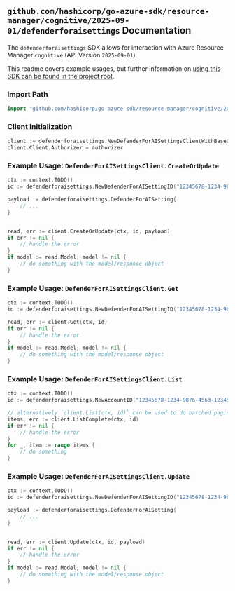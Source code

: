
## `github.com/hashicorp/go-azure-sdk/resource-manager/cognitive/2025-09-01/defenderforaisettings` Documentation

The `defenderforaisettings` SDK allows for interaction with Azure Resource Manager `cognitive` (API Version `2025-09-01`).

This readme covers example usages, but further information on [using this SDK can be found in the project root](https://github.com/hashicorp/go-azure-sdk/tree/main/docs).

### Import Path

```go
import "github.com/hashicorp/go-azure-sdk/resource-manager/cognitive/2025-09-01/defenderforaisettings"
```


### Client Initialization

```go
client := defenderforaisettings.NewDefenderForAISettingsClientWithBaseURI("https://management.azure.com")
client.Client.Authorizer = authorizer
```


### Example Usage: `DefenderForAISettingsClient.CreateOrUpdate`

```go
ctx := context.TODO()
id := defenderforaisettings.NewDefenderForAISettingID("12345678-1234-9876-4563-123456789012", "example-resource-group", "accountName", "defenderForAISettingName")

payload := defenderforaisettings.DefenderForAISetting{
	// ...
}


read, err := client.CreateOrUpdate(ctx, id, payload)
if err != nil {
	// handle the error
}
if model := read.Model; model != nil {
	// do something with the model/response object
}
```


### Example Usage: `DefenderForAISettingsClient.Get`

```go
ctx := context.TODO()
id := defenderforaisettings.NewDefenderForAISettingID("12345678-1234-9876-4563-123456789012", "example-resource-group", "accountName", "defenderForAISettingName")

read, err := client.Get(ctx, id)
if err != nil {
	// handle the error
}
if model := read.Model; model != nil {
	// do something with the model/response object
}
```


### Example Usage: `DefenderForAISettingsClient.List`

```go
ctx := context.TODO()
id := defenderforaisettings.NewAccountID("12345678-1234-9876-4563-123456789012", "example-resource-group", "accountName")

// alternatively `client.List(ctx, id)` can be used to do batched pagination
items, err := client.ListComplete(ctx, id)
if err != nil {
	// handle the error
}
for _, item := range items {
	// do something
}
```


### Example Usage: `DefenderForAISettingsClient.Update`

```go
ctx := context.TODO()
id := defenderforaisettings.NewDefenderForAISettingID("12345678-1234-9876-4563-123456789012", "example-resource-group", "accountName", "defenderForAISettingName")

payload := defenderforaisettings.DefenderForAISetting{
	// ...
}


read, err := client.Update(ctx, id, payload)
if err != nil {
	// handle the error
}
if model := read.Model; model != nil {
	// do something with the model/response object
}
```
